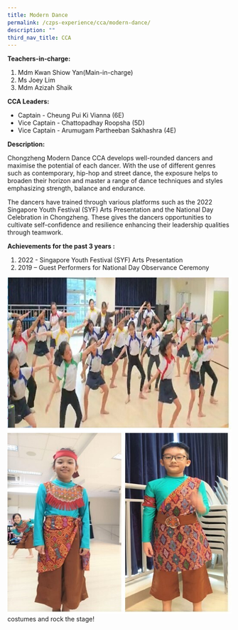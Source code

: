 ```yaml
---
title: Modern Dance
permalink: /czps-experience/cca/modern-dance/
description: ""
third_nav_title: CCA
---
```

<p><strong>Teachers-in-charge:&nbsp;</strong></p>
<ol>
<li>Mdm Kwan Shiow Yan(Main-in-charge)</li>
<li>Ms Joey Lim</li>
<li>Mdm Azizah Shaik</li>
</ol>
<p><strong>CCA Leaders:</strong></p>
<ul>
<li>Captain - Cheung Pui Ki Vianna (6E)</li>
<li>Vice Captain - Chattopadhay Roopsha (5D)</li>
<li>Vice Captain - Arumugam Partheeban Sakhashra (4E)</li>
</ul>
<p><strong>Description:</strong></p>
<p>Chongzheng Modern Dance CCA develops well-rounded dancers and maximise the potential of each dancer. With the use of different genres such as contemporary, hip-hop and street dance, the exposure helps to broaden their horizon and master a range of dance techniques and styles emphasizing strength, balance and endurance.</p>
<p>The dancers have trained through various platforms such as the 2022 Singapore Youth Festival (SYF) Arts Presentation and the National Day Celebration in Chongzheng. These gives the dancers opportunities to cultivate self-confidence and resilience enhancing their leadership qualities through teamwork. </p>
<p>
</p><p><strong>Achievements for the past 3 years :</strong></p>
<ol>
<li>2022 - Singapore Youth Festival (SYF) Arts Presentation </li>
<li>2019 – Guest Performers for National Day Observance Ceremony&nbsp;</li>

</ol>
<img src="/images/md.jpg">
<img src="/images/md1.jpg">
costumes and rock the stage!&nbsp;<p></p>